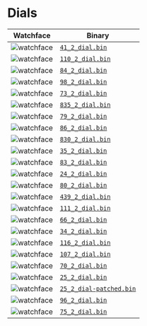# Dials 

 | Watchface | Binary |  
 | -- | -- |  
 | ![watchface](41_2_dial.png?raw=true "watchface") | [`41_2_dial.bin`](https://github.com/fbiego/watch-face-wearfit/raw/main/dials/HW21/41_2_dial.bin) |  
 | ![watchface](110_2_dial.png?raw=true "watchface") | [`110_2_dial.bin`](https://github.com/fbiego/watch-face-wearfit/raw/main/dials/HW21/110_2_dial.bin) |  
 | ![watchface](84_2_dial.png?raw=true "watchface") | [`84_2_dial.bin`](https://github.com/fbiego/watch-face-wearfit/raw/main/dials/HW21/84_2_dial.bin) |  
 | ![watchface](98_2_dial.png?raw=true "watchface") | [`98_2_dial.bin`](https://github.com/fbiego/watch-face-wearfit/raw/main/dials/HW21/98_2_dial.bin) |  
 | ![watchface](73_2_dial.png?raw=true "watchface") | [`73_2_dial.bin`](https://github.com/fbiego/watch-face-wearfit/raw/main/dials/HW21/73_2_dial.bin) |  
 | ![watchface](835_2_dial.png?raw=true "watchface") | [`835_2_dial.bin`](https://github.com/fbiego/watch-face-wearfit/raw/main/dials/HW21/835_2_dial.bin) |  
 | ![watchface](79_2_dial.png?raw=true "watchface") | [`79_2_dial.bin`](https://github.com/fbiego/watch-face-wearfit/raw/main/dials/HW21/79_2_dial.bin) |  
 | ![watchface](86_2_dial.png?raw=true "watchface") | [`86_2_dial.bin`](https://github.com/fbiego/watch-face-wearfit/raw/main/dials/HW21/86_2_dial.bin) |  
 | ![watchface](830_2_dial.png?raw=true "watchface") | [`830_2_dial.bin`](https://github.com/fbiego/watch-face-wearfit/raw/main/dials/HW21/830_2_dial.bin) |  
 | ![watchface](35_2_dial.png?raw=true "watchface") | [`35_2_dial.bin`](https://github.com/fbiego/watch-face-wearfit/raw/main/dials/HW21/35_2_dial.bin) |  
 | ![watchface](83_2_dial.png?raw=true "watchface") | [`83_2_dial.bin`](https://github.com/fbiego/watch-face-wearfit/raw/main/dials/HW21/83_2_dial.bin) |  
 | ![watchface](24_2_dial.png?raw=true "watchface") | [`24_2_dial.bin`](https://github.com/fbiego/watch-face-wearfit/raw/main/dials/HW21/24_2_dial.bin) |  
 | ![watchface](80_2_dial.png?raw=true "watchface") | [`80_2_dial.bin`](https://github.com/fbiego/watch-face-wearfit/raw/main/dials/HW21/80_2_dial.bin) |  
 | ![watchface](439_2_dial.png?raw=true "watchface") | [`439_2_dial.bin`](https://github.com/fbiego/watch-face-wearfit/raw/main/dials/HW21/439_2_dial.bin) |  
 | ![watchface](111_2_dial.png?raw=true "watchface") | [`111_2_dial.bin`](https://github.com/fbiego/watch-face-wearfit/raw/main/dials/HW21/111_2_dial.bin) |  
 | ![watchface](66_2_dial.png?raw=true "watchface") | [`66_2_dial.bin`](https://github.com/fbiego/watch-face-wearfit/raw/main/dials/HW21/66_2_dial.bin) |  
 | ![watchface](34_2_dial.png?raw=true "watchface") | [`34_2_dial.bin`](https://github.com/fbiego/watch-face-wearfit/raw/main/dials/HW21/34_2_dial.bin) |  
 | ![watchface](116_2_dial.png?raw=true "watchface") | [`116_2_dial.bin`](https://github.com/fbiego/watch-face-wearfit/raw/main/dials/HW21/116_2_dial.bin) |  
 | ![watchface](107_2_dial.png?raw=true "watchface") | [`107_2_dial.bin`](https://github.com/fbiego/watch-face-wearfit/raw/main/dials/HW21/107_2_dial.bin) |  
 | ![watchface](70_2_dial.png?raw=true "watchface") | [`70_2_dial.bin`](https://github.com/fbiego/watch-face-wearfit/raw/main/dials/HW21/70_2_dial.bin) |  
 | ![watchface](25_2_dial.png?raw=true "watchface") | [`25_2_dial.bin`](https://github.com/fbiego/watch-face-wearfit/raw/main/dials/HW21/25_2_dial.bin) |  
 | ![watchface](25_2_dial-patched.png?raw=true "watchface") | [`25_2_dial-patched.bin`](https://github.com/fbiego/watch-face-wearfit/raw/main/dials/HW21/25_2_dial-patched.bin) |  
 | ![watchface](96_2_dial.png?raw=true "watchface") | [`96_2_dial.bin`](https://github.com/fbiego/watch-face-wearfit/raw/main/dials/HW21/96_2_dial.bin) |  
 | ![watchface](75_2_dial.png?raw=true "watchface") | [`75_2_dial.bin`](https://github.com/fbiego/watch-face-wearfit/raw/main/dials/HW21/75_2_dial.bin) |  
